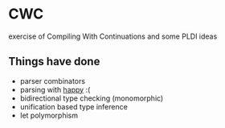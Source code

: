 # CWC

exercise of Compiling With Continuations and some PLDI ideas

## Things have done

- parser combinators
- parsing with [happy](https://haskell-happy.readthedocs.io/en/latest/index.html) :(
- bidirectional type checking (monomorphic)
- unification based type inference
- let polymorphism



